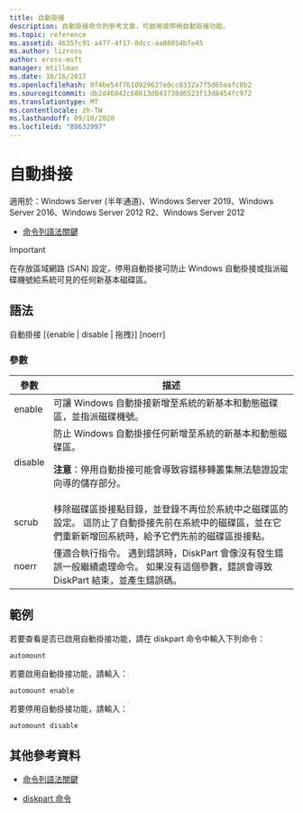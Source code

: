 ```yaml
---
title: 自動掛接
description: 自動掛接命令的參考文章，可啟用或停用自動掛接功能。
ms.topic: reference
ms.assetid: 4635fc91-a477-4f17-8dcc-aa08854bfe45
ms.author: lizross
author: eross-msft
manager: mtillman
ms.date: 10/16/2017
ms.openlocfilehash: 0f4be54f7610929627e0cc0332a7f5d65eafc8b2
ms.sourcegitcommit: db2d46842c68813d043738d6523f13d8454fc972
ms.translationtype: MT
ms.contentlocale: zh-TW
ms.lasthandoff: 09/10/2020
ms.locfileid: "89632997"
---
```

# <a name="automount"></a>自動掛接

適用於：Windows Server (半年通道)、Windows Server 2019、Windows Server 2016、Windows Server 2012 R2、Windows Server 2012

- [命令列語法關鍵](command-line-syntax-key.md)

> [!IMPORTANT]
> 在存放區域網路 (SAN) 設定，停用自動掛接可防止 Windows 自動掛接或指派磁碟機號給系統可見的任何新基本磁碟區。

## <a name="syntax"></a>語法

自動掛接 [{enable | disable | 拖拽}] [noerr]

### <a name="parameters"></a>參數

| 參數 | 描述 |
| --------- | ----------- |
| enable | 可讓 Windows 自動掛接新增至系統的新基本和動態磁碟區，並指派磁碟機號。 |
| disable | 防止 Windows 自動掛接任何新增至系統的新基本和動態磁碟區。<p>**注意**：停用自動掛接可能會導致容錯移轉叢集無法驗證設定向導的儲存部分。 |
| scrub | 移除磁碟區掛接點目錄，並登錄不再位於系統中之磁碟區的設定。 這防止了自動掛接先前在系統中的磁碟區，並在它們重新新增回系統時，給予它們先前的磁碟區掛接點。 |
| noerr | 僅適合執行指令。 遇到錯誤時，DiskPart 會像沒有發生錯誤一般繼續處理命令。 如果沒有這個參數，錯誤會導致 DiskPart 結束，並產生錯誤碼。 |

## <a name="examples"></a>範例

若要查看是否已啟用自動掛接功能，請在 diskpart 命令中輸入下列命令：

```
automount
```

若要啟用自動掛接功能，請輸入：

```
automount enable
```

若要停用自動掛接功能，請輸入：

```
automount disable
```

## <a name="additional-references"></a>其他參考資料

- [命令列語法關鍵](command-line-syntax-key.md)

- [diskpart 命令](/previous-versions/windows/it-pro/windows-server-2012-r2-and-2012/cc770877(v%3dws.11))
